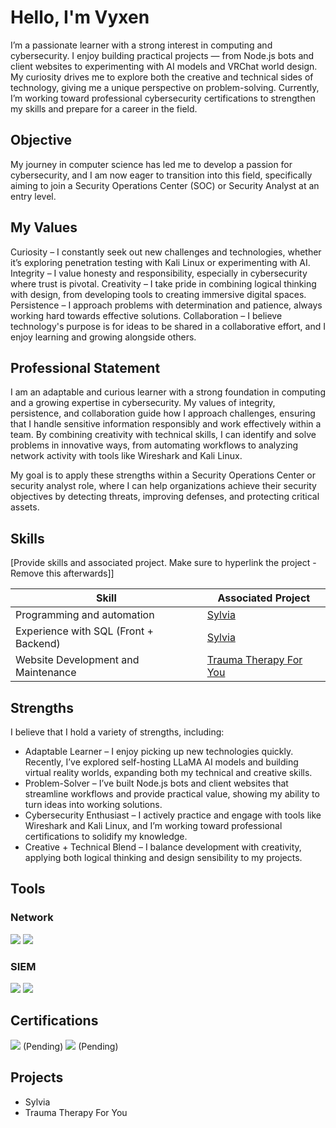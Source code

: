 # Hello, I'm Vyxen

I’m a passionate learner with a strong interest in computing and cybersecurity. I enjoy building practical projects — from Node.js bots and client websites to experimenting with AI models and VRChat world design. My curiosity drives me to explore both the creative and technical sides of technology, giving me a unique perspective on problem-solving. Currently, I’m working toward professional cybersecurity certifications to strengthen my skills and prepare for a career in the field.

## Objective

My journey in computer science has led me to develop a passion for cybersecurity, and I am now eager to transition into this field, specifically aiming to join a Security Operations Center (SOC) or Security Analyst at an entry level.

## My Values

Curiosity – I constantly seek out new challenges and technologies, whether it’s exploring penetration testing with Kali Linux or experimenting with AI.
Integrity – I value honesty and responsibility, especially in cybersecurity where trust is pivotal.
Creativity – I take pride in combining logical thinking with design, from developing tools to creating immersive digital spaces.
Persistence – I approach problems with determination and patience, always working hard towards effective solutions.
Collaboration – I believe technology's purpose is for ideas to be shared in a collaborative effort, and I enjoy learning and growing alongside others.

## Professional Statement

I am an adaptable and curious learner with a strong foundation in computing and a growing expertise in cybersecurity. My values of integrity, persistence, and collaboration guide how I approach challenges, ensuring that I handle sensitive information responsibly and work effectively within a team. By combining creativity with technical skills, I can identify and solve problems in innovative ways, from automating workflows to analyzing network activity with tools like Wireshark and Kali Linux.

My goal is to apply these strengths within a Security Operations Center or security analyst role, where I can help organizations achieve their security objectives by detecting threats, improving defenses, and protecting critical assets.

## Skills
[Provide skills and associated project. Make sure to hyperlink the project - Remove this afterwards]]

| Skill                                         | Associated Project         |
|-----------------------------------------------|----------------------------|
| Programming and automation          | <a href="https://github.com/SleepyFur/Sylvia">Sylvia</a> |
| Experience with SQL (Front + Backend) | <a href="https://github.com/SleepyFur/Sylvia">Sylvia</a> |
| Website Development and Maintenance | <a href="https://traumatherapyforyou.com">Trauma Therapy For You</a> |

## Strengths

I believe that I hold a variety of strengths, including:

- Adaptable Learner – I enjoy picking up new technologies quickly. Recently, I’ve explored self-hosting LLaMA AI models and building virtual reality worlds, expanding both my technical and creative skills.
- Problem-Solver – I’ve built Node.js bots and client websites that streamline workflows and provide practical value, showing my ability to turn ideas into working solutions.
- Cybersecurity Enthusiast – I actively practice and engage with tools like Wireshark and Kali Linux, and I’m working toward professional certifications to solidify my knowledge.
- Creative + Technical Blend – I balance development with creativity, applying both logical thinking and design sensibility to my projects.

## Tools

### Network
<div>
    <img src="https://img.shields.io/badge/-Wireshark-1679A7?&style=for-the-badge&logo=Wireshark&logoColor=white" />
    <img src="https://img.shields.io/badge/-Kali%20Linux-557C94?&style=for-the-badge&logo=kalilinux&logoColor=white" />
</div>

### SIEM
<div>
    <img src="https://img.shields.io/badge/-Microsoft_Sentinel-0078D4?&style=for-the-badge&logo=Microsoft&logoColor=white" />
    <img src="https://img.shields.io/badge/-Splunk-000000?&style=for-the-badge&logo=Splunk&logoColor=white" />
</div>

## Certifications
<div>
<img src="https://img.shields.io/badge/-Security%2B-FF0000?&style=for-the-badge&logo=CompTIA&logoColor=white" /> (Pending)
<img src="https://img.shields.io/badge/-Google%20Cybersecurity%20Professional-4285F4?&style=for-the-badge&logo=google&logoColor=white" /> (Pending)
</div>

## Projects

- Sylvia
- Trauma Therapy For You
